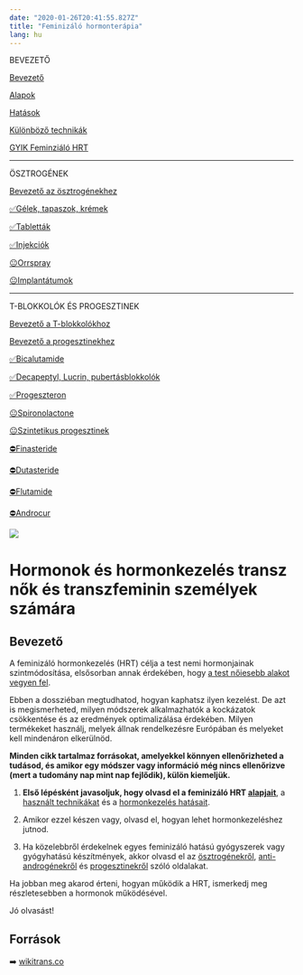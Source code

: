 ```yaml
---
date: "2020-01-26T20:41:55.827Z"
title: "Feminizáló hormonterápia"
lang: hu
---
```


<div class="floating-columns">

<div class="floating-bar">

BEVEZETŐ

[Bevezető](/#/entry?id=feminizalo-hormonterapia)

[Alapok](/#/entry?id=feminizalo-hormonterapia-alapok)

[Hatások](/#/entry?id=feminizalo-hormonterapia-hatasok)

[Különböző technikák](/#/entry?id=feminizalo-hormonterapia-technikak)

[GYIK Feminziáló HRT](/#/entry?id=feminizalo-hormonterapia-gyik)

<hr />

ÖSZTROGÉNEK

[Bevezető az ösztrogénekhez](/#/entry?id=osztrogenek)

[✅Gélek, tapaszok, krémek](/#/entry?id=feminizalo-gelek-tapaszok-kremek)

[✅Tabletták](/#/entry?id=feminizalo-tablettak)

[✅Injekciók](/#/entry?id=feminizalo-injekciok)

[😐Orrspray](/#/entry?id=orrspray)

[😐Implantátumok](/#/entry?id=implantatumok)

<hr />

T-BLOKKOLÓK ÉS PROGESZTINEK

[Bevezető a T-blokkolókhoz](/#/entry?id=t-blokkolok)

[Bevezető a progesztinekhez](/#/entry?id=progesztinek)

[✅Bicalutamide](/#/entry?id=bicalutamide)

[✅Decapeptyl, Lucrin, pubertásblokkolók](/#/entry?id=decapeptyl)

[✅Progeszteron](/#/entry?id=progeszteron)

[😐Spironolactone](/#/entry?id=spironolactone)

[😐Szintetikus progesztinek](/#/entry?id=szintetikus-progesztinek)

[⛔Finasteride](/#/entry?id=finasteride)

[⛔Dutasteride](/#/entry?id=dutasteride)

[⛔Flutamide](/#/entry?id=flutamide)

[⛔Androcur](/#/entry?id=androcur)

</div>

<div class="wiki-content">

<div class="header-image"><img src="assets/images/undraw_medical_care.svg" /></div>

# Hormonok és hormonkezelés transz nők és transzfeminin személyek számára

## Bevezető

A feminizáló hormonkezelés (HRT) célja a test nemi hormonjainak szintmódosítása, elsősorban annak érdekében, hogy [a test nőiesebb alakot vegyen fel](/#/entry?id=feminizalo-hormonterapia-hatasok).

Ebben a dossziéban megtudhatod, hogyan kaphatsz ilyen kezelést. De azt is megismerheted, milyen módszerek alkalmazhatók a kockázatok csökkentése és az eredmények optimalizálása érdekében. Milyen termékeket használj, melyek állnak rendelkezésre Európában és melyeket kell mindenáron elkerülnöd.

**Minden cikk tartalmaz forrásokat, amelyekkel könnyen ellenőrizheted a tudásod, és amikor egy módszer vagy információ még nincs ellenőrizve (mert a tudomány nap mint nap fejlődik), külön kiemeljük.**


1. **Első lépésként javasoljuk, hogy olvasd el a feminizáló HRT 
[alapjait](/#/entry?id=feminizalo-hormonterapia-alapok)**, a [használt technikákat](/#/entry?id=feminizalo-hormonterapia-technikak) és a [hormonkezelés hatásait](/#/entry?id=feminizalo-hormonterapia-hatasok).

2. Amikor ezzel készen vagy, olvasd el, hogyan lehet hormonkezeléshez jutnod.

3. Ha közelebbről érdekelnek egyes feminizáló hatású gyógyszerek vagy gyógyhatású készítmények, akkor olvasd el az [ösztrogénekről](/#/entry?id=osztrogenek), [anti-androgénekről](/#/entry?id=t-blokkolok) és [progesztinekről](/#/entry?id=progesztinek) szóló oldalakat.

Ha jobban meg akarod érteni, hogyan működik a HRT, ismerkedj meg részletesebben a hormonok működésével.

<!-- A dossziéban való navigáláshoz keress a tartalomjegyzéket minden cikk alján és tetején (mint ezen) vagy használd a webhely keresési funkcióját. -->

Jó olvasást!

## Források

➡️ [wikitrans.co](https://wikitrans.co)

</div>
